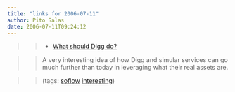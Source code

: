 ```yaml
---
title: "links for 2006-07-11"
author: Pito Salas
date: 2006-07-11T09:24:12
---
```



>>

>>   * [What should Digg
do?](<http://sethgodin.typepad.com/seths_blog/2006/07/what_should_dig.html>)

>>

>> A very interesting idea of how Digg and simular services can go much
further than today in leveraging what their real assets are.

>>

>> (tags: [soflow](<http://del.icio.us/pitosalas/soflow>)
[interesting](<http://del.icio.us/pitosalas/interesting>))

>>

>>


